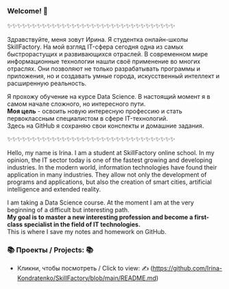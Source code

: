 ### Welcome! 👋

✨✨✨✨✨✨✨✨✨✨✨✨✨✨✨✨✨✨✨✨✨✨✨✨✨✨✨✨✨✨✨✨✨✨

   Здравствуйте, меня зовут Ирина. Я студентка онлайн-школы SkillFactory. На мой взгляд IT-сфера сегодня
одна из самых быстрорастущих и развивающихся отраслей. В современном мире информационные технологии нашли
своё применение во многих отраслях. Они позволяют не только разрабатывать программы и приложения, но и
создавать умные города, искусственный интеллект и расширенную реальность.

   Я прохожу обучение на курсе Data Science. В настоящий момент я в самом начале сложного,
но интересного пути.  
   **Моя цель** - освоить новую интересную профессию и стать первоклассным
специалистом в сфере IT-технологий.  
   Здесь на GitHub я сохраняю свои конспекты и домашние задания.

✨✨✨✨✨✨✨✨✨✨✨✨✨✨✨✨✨✨✨✨✨✨✨✨✨✨✨✨✨✨✨✨✨✨

   Hello, my name is Irina. I am a student at SkillFactory online school. In my opinion, the IT sector today
is one of the fastest growing and developing industries. In the modern world, information technologies have
found their application in many industries. They allow not only the development of programs and applications,
but also the creation of smart cities, artificial intelligence and extended reality.

   I am taking a Data Science course. At the moment I am at the very beginning of a difficult but interesting path.  
   **My goal is to master a new interesting profession and become a first-class specialist in the field of
IT technologies.**  
   This is where I save my notes and homework on GitHub.

### 📚 Проекты / Projects: 📚

* Кликни, чтобы посмотреть / Click to view: ✍
(https://github.com/Irina-Kondratenko/SkillFactory/blob/main/README.md)

<!--
**Irina-Kondratenko/Irina-Kondratenko** is a ✨ _special_ ✨ repository because its `README.md` (this file) appears on your GitHub profile.




### 💡 Основные компетенции 💡
- Инструменты: 
- Skills: 
    * 
    * 
    * 

### ⚡️ В настоящее время ⚡️
- 
- 
- 
- 

### 🙌🏻 Свяжись со мной
- [Telegram]()
- [Kaggle]()

---

### Hello! 👋

### ✨ About me in 30 seconds ✨ 
* 🎓 Education:
 - 
 - 
 - 
* 
* 
* 
* 

### 💡 Core competencies 💡
- Tools: 
  - Skills:
    * 
    * 
    * 


### ⚡️ Currently ⚡️
- 
- 
- 
- 

### 🙌🏻 Contact me
- [Telegram]()
- [Kaggle]()
